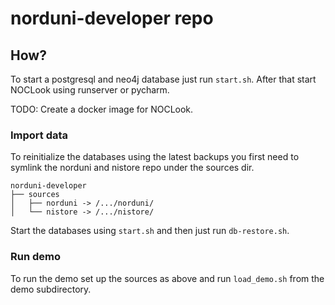 # norduni-developer repo

## How?

To start a postgresql and neo4j database just run `start.sh`. After that start NOCLook using runserver or pycharm.

TODO: Create a docker image for NOCLook.

### Import data
To reinitialize the databases using the latest backups you first need to symlink the norduni and nistore repo under the sources dir.

    norduni-developer
    ├── sources
    │   ├── norduni -> /.../norduni/
    │   └── nistore -> /.../nistore/

Start the databases using `start.sh` and then just run `db-restore.sh`.

### Run demo
To run the demo set up the sources as above and run `load_demo.sh` from the demo subdirectory.
